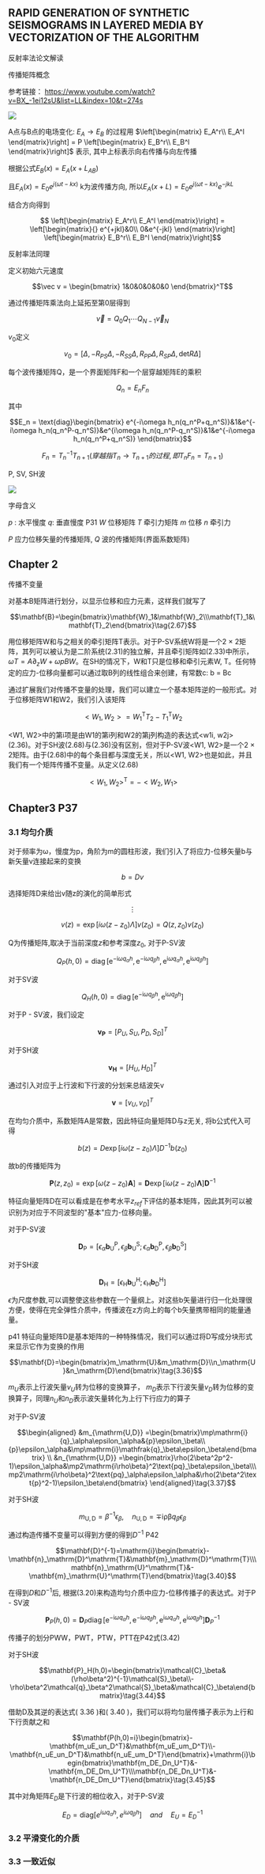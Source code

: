 ## RAPID GENERATION OF SYNTHETIC SEISMOGRAMS IN LAYERED MEDIA BY VECTORIZATION OF THE ALGORITHM

反射率法论文解读

传播矩阵概念

参考链接： https://www.youtube.com/watch?v=BX_-1ei12sU&list=LL&index=10&t=274s

![](https://s2.loli.net/2024/02/26/X7c6jaRt8NFJDCZ.png)

A点与B点的电场变化: $E_A \to E_B$ 的过程用 $\left[\begin{matrix}
    E_A^r\\
    E_A^l
\end{matrix}\right] = P \left[\begin{matrix}
    E_B^r\\
    E_B^l
\end{matrix}\right]$ 表示, 其中上标表示向右传播与向左传播

根据公式$E_B(x) = E_A(x+L_{AB})$

且$E_A(x) = E_0e^{j(\omega t-kx)}$ k为波传播方向, 所以$E_A(x+L)=E_0e^{j(\omega t-kx)}e^{-jkL}$

结合方向得到

$$
\left[\begin{matrix}
    E_A^r\\
    E_A^l
\end{matrix}\right] = \left[\begin{matrix}{}
    e^{+jkl}&0\\
    0&e^{-jkl}
\end{matrix}\right] \left[\begin{matrix}
    E_B^r\\
    E_B^l
\end{matrix}\right]$$

反射率法同理

定义初始六元速度

$$\vec v = \begin{bmatrix}
    1&0&0&0&0&0
\end{bmatrix}^T$$

通过传播矩阵乘法向上延拓至第0层得到

$$\vec v = Q_0Q_1\dotsb Q_{N-1}\vec v_N$$

$v_0$定义

$$v_{0}=[\Delta,-R_{PS}\Delta,-R_{SS}\Delta,R_{PP}\Delta,R_{SP}\Delta, \text{det}R\Delta]$$

每个波传播矩阵Q，是一个界面矩阵F和一个层穿越矩阵E的乘积

$$Q_n = E_nF_n$$

其中

$$E_n = \text{diag}\begin{bmatrix}
    e^{-i\omega h_n(q_n^P+q_n^S)}&1&e^{-i\omega h_n(q_n^P-q_n^S)}&e^{i\omega h_n(q_n^P-q_n^S)}&1&e^{-i\omega h_n(q_n^P+q_n^S)}
\end{bmatrix}$$

$$F_n = T_n^{-1}T_{n+1}(穿越指T_n \to T_{n+1}的过程,即T_nF_n = T_{n+1})$$

P, SV, SH波

![](https://picx.zhimg.com/80/v2-5caa021db1b4aa11c7c6983b30af1846_720w.webp?source=1def8aca)

字母含义

$p$ : 水平慢度 $q$: 垂直慢度 P31 $W$ 位移矩阵 $T$ 牵引力矩阵 $m$ 位移 $n$ 牵引力

$P$ 应力位移矢量的传播矩阵, $Q$ 波的传播矩阵(界面系数矩阵)

## Chapter 2

传播不变量

对基本B矩阵进行划分，以显示位移和应力元素，这样我们就写了

$$\mathbf{B}=\begin{bmatrix}\mathbf{W}_1&\mathbf{W}_2\\\mathbf{T}_1&\mathbf{T}_2\end{bmatrix}\tag{2.67}$$

用位移矩阵W和与之相关的牵引矩阵T表示。对于P-SV系统W将是一个2 × 2矩阵，其列可以被认为是二阶系统(2.31)的独立解，并且牵引矩阵如(2.33)中所示，$\omega T = A \partial_z W + \omega p B W$。在SH的情况下，W和T只是位移和牵引元素W, T。任何特定的应力-位移向量都可以通过取B列的线性组合来创建，有常数c: b = Bc

通过扩展我们对传播不变量的处理，我们可以建立一个基本矩阵逆的一般形式。对于位移矩阵W1和W2，我们引入该矩阵

$$<W_1,W_2>=W_1^\mathrm{T}T_2-T_1^\mathrm{T}W_2\tag{2.68}$$

<W1, W2>中的第i项是由W1的第i列和W2的第j列构造的表达式<w1i, w2j>(2.36)。对于SH波(2.68)与(2.36)没有区别，但对于P-SV波<W1, W2>是一个2 × 2矩阵。由于(2.68)中的每个条目都与深度无关，所以<W1, W2>也是如此，并且我们有一个矩阵传播不变量。从定义(2.68)

$$<W_1,W_2>^{\mathsf{T}}=-<W_2,W_1>\tag{2.69}$$

## Chapter3 P37

### 3.1 均匀介质

对于频率为ω，慢度为p，角阶为m的圆柱形波，我们引入了将应力-位移矢量b与新矢量v连接起来的变换

$$b=Dv$$

选择矩阵D来给出v随z的演化的简单形式

$$\vdots$$

$$v(z)=\exp[i\omega(z-z_0)\Lambda]v(z_0)=Q(z,z_0)v(z_0)\tag{3.10}$$

Q为传播矩阵,取决于当前深度$z$和参考深度$z_0$, 对于P-SV波

$$Q_P(h,0)=\operatorname{diag}[\mathrm{e}^{-\mathrm{i}{\omega}{q}_{\alpha}{h}},\mathrm{e}^{-\mathrm{i}{\omega}{q}_{\beta}{h}},\mathrm{e}^{\mathrm{i}{\omega}{q}_{\alpha}{h}},\mathrm{e}^{\mathrm{i}{\omega}{q}_{\beta}{h}}]\tag{3.11}$$

对于SV波

$$Q_H(h,0)=\operatorname{diag}[\mathrm{e}^{-\mathrm{i}{\omega}{q}_{\beta}{h}},\mathrm{e}^{\mathrm{i}{\omega}{q}_{\beta}{h}}]\tag{3.12}$$

对于P - SV波，我们设定

$$\mathbf{v_P}=[{P_U},{S_U},{P_D},{S_D}]^{T}\tag{3.15}$$

对于SH波

$$\mathbf{v_H}=[{H_U},{H_D}]^{T}\tag{3.16}$$

通过引入对应于上行波和下行波的分划来总结波矢v

$$\mathbf{v}=[{v_U},{v_D}]^{T}\tag{3.17}$$

在均匀介质中，系数矩阵A是常数，因此特征向量矩阵D与z无关, 将b公式代入可得

$$b(z) = D \exp[i\omega(z-z_0)\Lambda]D^{-1}b(z_0)\tag{3.19}$$

故b的传播矩阵为

$$\mathbf{P}(z,z_0)=\exp[\omega(z-z_0)\mathbf{A}]=\mathbf{D}\exp[\mathrm{i}\omega(z-z_0)\boldsymbol{\Lambda}]\mathbf{D}^{-1}\tag{3.20}$$

特征向量矩阵D在可以看成是在参考水平$z_{ref}$下评估的基本矩阵，因此其列可以被识别为对应于不同波型的"基本"应力-位移向量。

对于P-SV波

$$\mathbf{D}_{\mathrm{P}}=[\epsilon_{\alpha}\mathbf{b}_{\mathrm{U}}^{\mathrm{P}},\epsilon_{\beta}\mathbf{b}_{\mathrm{U}}^{\mathrm{S}};\epsilon_{\alpha}\mathbf{b}_{\mathrm{D}}^{\mathrm{P}},\epsilon_{\beta}\mathbf{b}_{\mathrm{D}}^{\mathrm{S}}]\tag{3.22}$$

对于SH波

$$\mathbf{D}_{\mathsf{H}}=[\epsilon_{\mathsf{H}}\mathbf{b}_{\mathsf{U}}^{\mathsf{H}};\epsilon_{\mathsf{H}}\mathbf{b}_{\mathsf{D}}^{\mathsf{H}}]\tag{3.24}$$

$\epsilon$为尺度参数,可以调整使这些参数在一个量纲上。对这些b矢量进行归一化处理很方便，使得在完全弹性介质中，传播波在z方向上的每个b矢量携带相同的能量通量。

p41 特征向量矩阵D是基本矩阵的一种特殊情况，我们可以通过将D写成分块形式来显示它作为变换的作用

$$\mathbf{D}=\begin{bmatrix}m_\mathrm{U}&m_\mathrm{D}\\n_\mathrm{U}&n_\mathrm{D}\end{bmatrix}\tag{3.36}$$

$m_U$表示上行波矢量$v_U$转为位移的变换算子， $m_D$表示下行波矢量$v_D$转为位移的变换算子，同理$n_U$和$n_D$表示波矢量转化为上行下行应力的算子

对于P-SV波

$$\begin{aligned}
&m_{\mathrm{U,D}} =\begin{bmatrix}\mp\mathrm{i}{q}_\alpha\epsilon_\alpha&{p}\epsilon_\beta\\{p}\epsilon_\alpha&\mp\mathrm{i}\mathfrak{q}_\beta\epsilon_\beta\end{bmatrix}  \\
&n_{\mathrm{U,D}} =\begin{bmatrix}\rho(2\beta^2p^2-1)\epsilon_\alpha&\mp2\mathrm{i\rho\beta}^2\text{рq}_\beta\epsilon_\beta\\\mp2\mathrm{i\rho\beta}^2\text{рq}_\alpha\epsilon_\alpha&\rho(2\beta^2\text{p}^2-1)\epsilon_\beta\end{bmatrix} 
\end{aligned}\tag{3.37}$$

对于SH波

$$m_{\mathrm{U,D}}=\beta^{-1}\epsilon_\beta,\quad n_{\mathrm{U,D}}=\mp\mathrm{i\rho\beta}q_\beta\epsilon_\beta\tag{3.38}$$

通过构造传播不变量可以得到方便的得到$D^{-1}$ P42

$$\mathbf{D}^{-1}=\mathrm{i}\begin{bmatrix}-\mathbf{n}_\mathrm{D}^\mathrm{T}&\mathbf{m}_\mathrm{D}^\mathrm{T}\\\mathbf{n}_\mathrm{U}^\mathrm{T}&-\mathbf{m}_\mathrm{U}^\mathrm{T}\end{bmatrix}\tag{3.40}$$

在得到$D$和$D^{-1}$后, 根据(3.20)来构造均匀介质中应力-位移传播子的表达式。对于P - SV波

$$\mathbf{P}_{{P}}({h},0)=\mathbf{D}_{{P}}\operatorname{diag}[\mathrm{e}^{-\mathrm{i}{\omega}{q}_{\alpha}{h}},\mathrm{e}^{-\mathrm{i}{\omega}{q}_{\beta}{h}},\mathrm{e}^{\mathrm{i}{\omega}{q}_{\alpha}{h}},\mathrm{e}^{\mathrm{i}{\omega}{q}_{\beta}{h}}]\mathbf{D}_{{P}}^{-1}\tag{3.41}$$

传播子的划分PWW，PWT，PTW，PTT在P42式(3.42)

对于SH波

$$\mathbf{P}_H(h,0)=\begin{bmatrix}\mathcal{C}_\beta&(\rho\beta^2)^{-1}\mathcal{S}_\beta\\-\rho\beta^2\mathcal{q}_\beta^2\mathcal{S}_\beta&\mathcal{C}_\beta\end{bmatrix}\tag{3.44}$$

借助D及其逆的表达式( 3.36 )和( 3.40 )，我们可以将均匀层传播子表示为上行和下行贡献之和

$$\mathbf{P(h,0)=i}\begin{bmatrix}-\mathbf{m_uE_un_D^T}&\mathbf{m_uE_um_D^T}\\-\mathbf{n_uE_un_D^T}&\mathbf{n_uE_um_D^T}\end{bmatrix}+\mathrm{i}\begin{bmatrix}\mathbf{m_DE_Dn_U^T}&-\mathbf{m_DE_Dm_U^T}\\\mathbf{n_DE_Dn_U^T}&-\mathbf{n_DE_Dm_U^T}\end{bmatrix}\tag{3.45}$$

其中对角矩阵$E_D$是下行波的相位收入，对于P-SV波

$$E_D=\text{diag}[e^{i\omega q_\alpha h},e^{i\omega q_\beta h}] \quad and \quad E_U=E_D^{-1}$$

### 3.2 平滑变化的介质

### 3.3 一致近似





